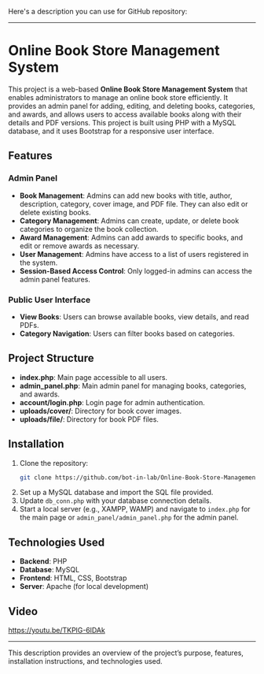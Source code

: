 Here's a description you can use for GitHub repository:

---

# Online Book Store Management System

This project is a web-based **Online Book Store Management System** that enables administrators to manage an online book store efficiently. It provides an admin panel for adding, editing, and deleting books, categories, and awards, and allows users to access available books along with their details and PDF versions. This project is built using PHP with a MySQL database, and it uses Bootstrap for a responsive user interface.

## Features

### Admin Panel
- **Book Management**: Admins can add new books with title, author, description, category, cover image, and PDF file. They can also edit or delete existing books.
- **Category Management**: Admins can create, update, or delete book categories to organize the book collection.
- **Award Management**: Admins can add awards to specific books, and edit or remove awards as necessary.
- **User Management**: Admins have access to a list of users registered in the system.
- **Session-Based Access Control**: Only logged-in admins can access the admin panel features.

### Public User Interface
- **View Books**: Users can browse available books, view details, and read PDFs.
- **Category Navigation**: Users can filter books based on categories.

## Project Structure

- **index.php**: Main page accessible to all users.
- **admin_panel.php**: Main admin panel for managing books, categories, and awards.
- **account/login.php**: Login page for admin authentication.
- **uploads/cover/**: Directory for book cover images.
- **uploads/file/**: Directory for book PDF files.

## Installation

1. Clone the repository:
    ```bash
    git clone https://github.com/bot-in-lab/Online-Book-Store-Management-System.git
    ```
2. Set up a MySQL database and import the SQL file provided.
3. Update `db_conn.php` with your database connection details.
4. Start a local server (e.g., XAMPP, WAMP) and navigate to `index.php` for the main page or `admin_panel/admin_panel.php` for the admin panel.

## Technologies Used

- **Backend**: PHP
- **Database**: MySQL
- **Frontend**: HTML, CSS, Bootstrap
- **Server**: Apache (for local development)

## Video
https://youtu.be/TKPlG-6lDAk


---

This description provides an overview of the project’s purpose, features, installation instructions, and technologies used.
